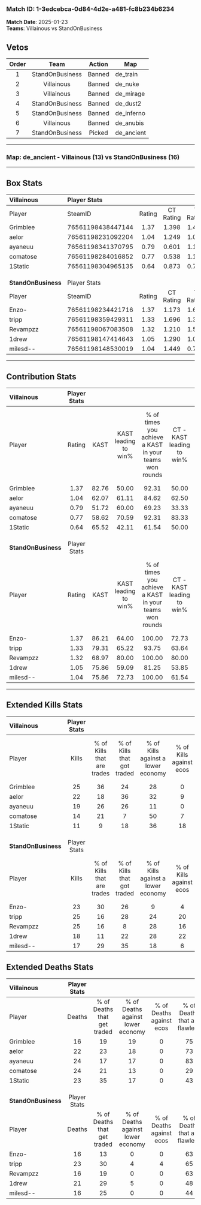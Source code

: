 ### Match ID: 1-3edcebca-0d84-4d2e-a481-fc8b234b6234  
**Match Date**: 2025-01-23  
**Teams**: Villainous vs StandOnBusiness  

## Vetos  

| Order | Team | Action | Map |
| :---: | :--: | :----: | --- |
| 1 | StandOnBusiness | Banned | de_train |
| 2 | Villainous | Banned | de_nuke |
| 3 | Villainous | Banned | de_mirage |
| 4 | StandOnBusiness | Banned | de_dust2 |
| 5 | StandOnBusiness | Banned | de_inferno |
| 6 | Villainous | Banned | de_anubis |
| 7 | StandOnBusiness | Picked | de_ancient |

---  

### **Map**: de_ancient - Villainous (13) vs StandOnBusiness (16)  
---  

## Box Stats  

| **Villainous**      | Player Stats      |        |           |          |       |       |       |         |        |      |     |
| :- | :- | :-: | :-: | :-: | :-: | :-: | :-: | :-: | :-: | :-: | :-: |
| Player              | SteamID           | Rating | CT Rating | T Rating | KAST  |  ADR  | Kills | Assists | Deaths | K/D  | HS% |
| Grimblee            | 76561198438447144 |  1.37  |   1.398   |  1.453   | 82.76 | 77.6  |  25   |    2    |   16   | 1.56 | 44  |
| aelor               | 76561198231092204 |  1.04  |   1.249   |  1.024   | 62.07 | 80.3  |  22   |    5    |   22   | 1.00 | 45  |
| ayaneuu             | 76561198341370795 |  0.79  |   0.601   |  1.112   | 51.72 | 65.6  |  19   |    5    |   24   | 0.79 | 31  |
| comatose            | 76561198284016852 |  0.77  |   0.538   |  1.162   | 58.62 | 80.2  |  14   |   13    |   24   | 0.58 | 21  |
| 1Static             | 76561198304965135 |  0.64  |   0.873   |  0.727   | 65.52 | 53.4  |  11   |    8    |   23   | 0.48 | 72  |
|                     |                   |        |           |          |       |       |       |         |        |      |     |
|                     |                   |        |           |          |       |       |       |         |        |      |     |
|                     |                   |        |           |          |       |       |       |         |        |      |     |
| **StandOnBusiness** | Player Stats      |        |           |          |       |       |       |         |        |      |     |
| Player              | SteamID           | Rating | CT Rating | T Rating | KAST  |  ADR  | Kills | Assists | Deaths | K/D  | HS% |
| Enzo-               | 76561198234421716 |  1.37  |   1.173   |  1.655   | 86.21 | 83.8  |  23   |    5    |   16   | 1.44 | 60  |
| tripp               | 76561198359429311 |  1.33  |   1.696   |  1.329   | 79.31 | 103.3 |  25   |   10    |   23   | 1.09 | 48  |
| Revampzz            | 76561198067083508 |  1.32  |   1.210   |  1.544   | 68.97 | 88.3  |  25   |    5    |   16   | 1.56 | 36  |
| 1drew               | 76561198147414643 |  1.05  |   1.290   |  1.024   | 75.86 | 78.4  |  18   |   10    |   21   | 0.86 | 55  |
| milesd--            | 76561198148530019 |  1.04  |   1.449   |  0.771   | 75.86 | 58.3  |  17   |    8    |   16   | 1.06 | 47  |
---  

## Contribution Stats  

| **Villainous**      | Player Stats |       |                      |                                                        |                           |                                                             |                          |                                                            |
| :- | :-: | :-: | :-: | :-: | :-: | :-: | :-: | :-: |
| Player              |    Rating    | KAST  | KAST leading to win% | % of times you achieve a KAST in your teams won rounds | CT - KAST leading to win% | CT - % of times you achieve a KAST in your teams won rounds | T - KAST leading to win% | T - % of times you achieve a KAST in your teams won rounds |
| Grimblee            |     1.37     | 82.76 |        50.00         |                         92.31                          |           50.00           |                            83.33                            |          50.00           |                           100.00                           |
| aelor               |     1.04     | 62.07 |        61.11         |                         84.62                          |           62.50           |                            83.33                            |          60.00           |                           85.71                            |
| ayaneuu             |     0.79     | 51.72 |        60.00         |                         69.23                          |           33.33           |                            33.33                            |          77.78           |                           100.00                           |
| comatose            |     0.77     | 58.62 |        70.59         |                         92.31                          |           83.33           |                            83.33                            |          63.64           |                           100.00                           |
| 1Static             |     0.64     | 65.52 |        42.11         |                         61.54                          |           50.00           |                            83.33                            |          33.33           |                           42.86                            |
|                     |              |       |                      |                                                        |                           |                                                             |                          |                                                            |
|                     |              |       |                      |                                                        |                           |                                                             |                          |                                                            |
|                     |              |       |                      |                                                        |                           |                                                             |                          |                                                            |
| **StandOnBusiness** | Player Stats |       |                      |                                                        |                           |                                                             |                          |                                                            |
| Player              |    Rating    | KAST  | KAST leading to win% | % of times you achieve a KAST in your teams won rounds | CT - KAST leading to win% | CT - % of times you achieve a KAST in your teams won rounds | T - KAST leading to win% | T - % of times you achieve a KAST in your teams won rounds |
| Enzo-               |     1.37     | 86.21 |        64.00         |                         100.00                         |           72.73           |                           100.00                            |          57.14           |                           100.00                           |
| tripp               |     1.33     | 79.31 |        65.22         |                         93.75                          |           63.64           |                            87.50                            |          66.67           |                           100.00                           |
| Revampzz            |     1.32     | 68.97 |        80.00         |                         100.00                         |           80.00           |                           100.00                            |          80.00           |                           100.00                           |
| 1drew               |     1.05     | 75.86 |        59.09         |                         81.25                          |           53.85           |                            87.50                            |          66.67           |                           75.00                            |
| milesd--            |     1.04     | 75.86 |        72.73         |                         100.00                         |           61.54           |                           100.00                            |          88.89           |                           100.00                           |
---  

## Extended Kills Stats  

| **Villainous**      | Player Stats |                            |                            |                                    |                         |                              |                                 |                                       |                    |           |
| :- | :-: | :-: | :-: | :-: | :-: | :-: | :-: | :-: | :-: | :-: |
| Player              |    Kills     | % of Kills that are trades | % of Kills that got traded | % of Kills against a lower economy | % of Kills against ecos | % of Kills that are flawless | % of Kills that are close duels | % of Kills that are assisted by flash | Pistol Round Kills | AWP Kills |
| Grimblee            |      25      |             36             |             24             |                 28                 |            0            |              60              |                4                |                   4                   |         3          |     0     |
| aelor               |      22      |             18             |             36             |                 32                 |            9            |              64              |                9                |                   0                   |         3          |     0     |
| ayaneuu             |      19      |             26             |             26             |                 11                 |            0            |              58              |                5                |                   5                   |         0          |     7     |
| comatose            |      14      |             21             |             7              |                 50                 |            7            |              50              |               14                |                   7                   |         0          |     0     |
| 1Static             |      11      |             9              |             18             |                 36                 |           18            |              36              |                0                |                   0                   |         0          |     0     |
|                     |              |                            |                            |                                    |                         |                              |                                 |                                       |                    |           |
|                     |              |                            |                            |                                    |                         |                              |                                 |                                       |                    |           |
|                     |              |                            |                            |                                    |                         |                              |                                 |                                       |                    |           |
| **StandOnBusiness** | Player Stats |                            |                            |                                    |                         |                              |                                 |                                       |                    |           |
| Player              |    Kills     | % of Kills that are trades | % of Kills that got traded | % of Kills against a lower economy | % of Kills against ecos | % of Kills that are flawless | % of Kills that are close duels | % of Kills that are assisted by flash | Pistol Round Kills | AWP Kills |
| Enzo-               |      23      |             30             |             26             |                 9                  |            4            |              61              |                0                |                   0                   |         2          |     0     |
| tripp               |      25      |             16             |             28             |                 24                 |           20            |              48              |                4                |                  12                   |         0          |     0     |
| Revampzz            |      25      |             16             |             8              |                 28                 |           16            |              60              |                0                |                   4                   |         3          |     0     |
| 1drew               |      18      |             11             |             22             |                 28                 |           22            |              78              |                6                |                   0                   |         1          |     0     |
| milesd--            |      17      |             29             |             35             |                 18                 |            6            |              65              |                6                |                   6                   |         2          |     4     |
## Extended Deaths Stats  

| **Villainous**      | Player Stats |                             |                                   |                          |                               |                            |                           |               |
| :- | :-: | :-: | :-: | :-: | :-: | :-: | :-: | :-: |
| Player              |    Deaths    | % of Deaths that get traded | % of Deaths against lower economy | % of Deaths against ecos | % of Deaths that are flawless | % of Deaths that are close | % of Deaths while blinded | Deaths to AWP |
| Grimblee            |      16      |             19              |                19                 |            0             |              75               |             0              |             6             |       2       |
| aelor               |      22      |             23              |                18                 |            0             |              73               |             0              |             5             |       0       |
| ayaneuu             |      24      |             17              |                17                 |            0             |              83               |             0              |             0             |       1       |
| comatose            |      24      |             21              |                13                 |            0             |              29               |             8              |             4             |       1       |
| 1Static             |      23      |             35              |                17                 |            0             |              43               |             4              |             9             |       0       |
|                     |              |                             |                                   |                          |                               |                            |                           |               |
|                     |              |                             |                                   |                          |                               |                            |                           |               |
|                     |              |                             |                                   |                          |                               |                            |                           |               |
| **StandOnBusiness** | Player Stats |                             |                                   |                          |                               |                            |                           |               |
| Player              |    Deaths    | % of Deaths that get traded | % of Deaths against lower economy | % of Deaths against ecos | % of Deaths that are flawless | % of Deaths that are close | % of Deaths while blinded | Deaths to AWP |
| Enzo-               |      16      |             13              |                 0                 |            0             |              63               |             13             |             6             |       1       |
| tripp               |      23      |             30              |                 4                 |            4             |              65               |             9              |             4             |       1       |
| Revampzz            |      16      |             19              |                 0                 |            0             |              63               |             0              |             0             |       1       |
| 1drew               |      21      |             29              |                 5                 |            0             |              48               |             5              |             0             |       4       |
| milesd--            |      16      |             25              |                 0                 |            0             |              44               |             6              |             6             |       0       |
